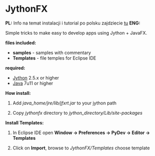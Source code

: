 JythonFX
========
**PL:**
Info na temat instalacji i tutorial po polsku zajdziecie [tu](http://retrofunhd.esy.es/?p=56)
**ENG:**

Simple tricks to make easy to develop apps using Jython + JavaFX.

**files included:**
- **samples** - samples with commentary
- **Templates** - file temples for Eclipse IDE

**required:**
- [Jython](http://www.jython.org/downloads.html) 2.5.x or higher
- [Java](http://www.java.com) 7u11 or higher

**How install:**

1. Add *java_home/jre/lib/jfxrt.jar* to your jython path

1. Copy *jythonfx* directory to *jython_directory/Lib/site-packages*

**Install Templates:**

1. In Eclipse IDE open **Window -> Preferences -> PyDev -> Editor -> Templates**

1. Click on **Import**, browse to *JythonFX/Templates* choose template

